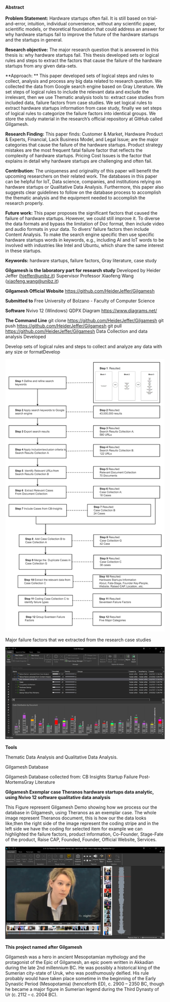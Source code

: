 #### Abstract

**Problem Statement:** 
Hardware startups often fail. It is still based on trial-and-error, intuition, individual convenience, without any
scientific paper, scientific models, or theoretical foundation that could address an answer for why hardware startups fail to improve the future of the hardware startups and the startups in general.

**Research objective:** 
The major research question that is answered in this thesis is:  why hardware startups fail. This thesis developed sets or logical rules and steps to extract the factors that cause the failure of the hardware startups from any given data-sets.

**Approach: **
This paper developed sets of logical steps and rules to collect, analysis and process any big data related to research question. We collected the data from Google search engine based on Gray Literature. We set steps of logical rules to include the relevant data and exclude the irrelevant, then we use Thematic analysis tools to: extract case studies from included data, failure factors from case studies. We set logical rules to extract hardware startups information from case study, finally we set steps of logical rules to categorize the failure factors into identical groups. We store the study material in the research’s official repository at GitHub called Gilgamesh.

**Research Finding:**
 This paper finds: Customer & Market, Hardware Product & Experts, Financial, Lack Business Model, and Legal Issue; are the major categories that cause the failure of the hardware startups. Product strategy mistakes are the most frequent fatal failure factor that reflects the complexity of hardware startups. Pricing Cost Issues is the factor that explains in detail why hardware startups are challenging and often fail.

**Contribution:** 
The uniqueness and originality of this paper will benefit the upcoming researchers on their related work.  The databases in this paper can be helpful for IoT, Data science, companies, and institutions relying on hardware startups or Qualitative Data Analysis. Furthermore, this paper also suggests clear guidelines to follow on the database process to accomplish the thematic analysis and the equipment needed to accomplish the research properly.

**Future work:** 
This paper proposes the significant factors that caused the failure of hardware startups. However, we could still improve it. To diverse the data formats and bypass the limitation of Doc format, then include video and audio formats in your data. To divers’ failure factors then include Content Analysis. To make the search engine specific then use specific hardware startups words in keywords, e.g., including AI and IoT words to be involved with industries like Intel and Ubuntu, which share the same interest in these startups.

**Keywords:**
 hardware startups, failure factors, Gray literature, case study

**Gilgamesh is the laboratory part for research study**
Developed by Heider Jeffer (hjeffer@unibz.it)
Supervisor Professor Xiaofeng Wang (xiaofeng.wang@unibz.it)

**Gilgamesh Official Website**
https://github.com/HeiderJeffer/Gilgamesh

**Submitted to**
Free University of Bolzano - Faculty of Computer Science

**Software**
Nvivo 12 (Windows)
QDPX
Diagram https://www.diagrams.net/

**The Command Line**
git clone https://github.com/HeiderJeffer/Gilgamesh
git push  https://github.com/HeiderJeffer/Gilgamesh
git pull  https://github.com/HeiderJeffer/Gilgamesh
Data Collection and data analysis Developed

Develop sets of logical rules and steps to collect and analyze any data with any size or formatDevelop

![alt text](https://github.com/HeiderJeffer/Gilgamesh/blob/master/image/diagram.jpg)

Major failure factors that we extracted from the research case studies

![alt text](https://github.com/HeiderJeffer/Gilgamesh/blob/master/image/majorfactors.jpg)  

**Tools**  

Thematic Data Analysis and Qualitative Data Analysis.

Gilgamesh Database  

Gilgamesh Database collected from:
CB Insights Startup Failure 
Post-MortemsGray Literature

**Gilgamesh Exemplar case Theranos hardware startups data analytic, using Nvivo 12 software qualitative data analysis**

This Figure represent Gilgamesh Demo showing how we process our the database in Gilgamesh, using  Theranos as an exemplar case. The whole image represent Theranos document, this is  how our the data looks like,then  the right side of the image represent the coding stripe and in the left side we have the coding for selected item for example we can highlighted the failure factors, product information, Co-Founder, Stage-Fate of the product, Raise CAP, Founded, Founder, Official Website, Services.

![alt text](https://github.com/HeiderJeffer/Gilgamesh/blob/f029241a763ba5b029812fbccf6defc5d44069d4/image/2.PNG)

**This project named after Gilgamesh**

Gilgamesh was a hero in ancient Mesopotamian mythology and the protagonist of the Epic of Gilgamesh, an epic poem written in Akkadian during the late 2nd millennium BC. He was possibly a historical king of the Sumerian city-state of Uruk, who was posthumously deified. His rule probably would have taken place sometime in the beginning of the Early Dynastic Period (Mesopotamia) (henceforth ED), c. 2900 – 2350 BC, though he became a major figure in Sumerian legend during the Third Dynasty of Ur (c. 2112 – c. 2004 BC).

